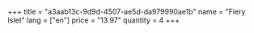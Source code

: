 +++
title = "a3aab13c-9d9d-4507-ae5d-da979990ae1b"
name = "Fiery Islet"
lang = ["en"]
price = "13.97"
quantity = 4
+++
